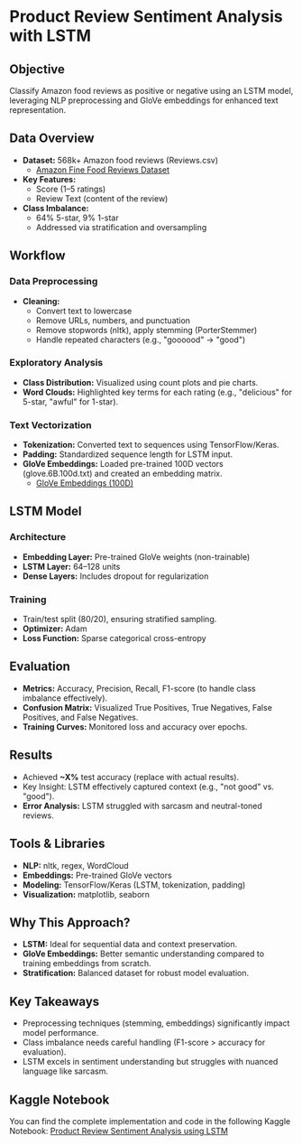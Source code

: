 # Product Review Sentiment Analysis with LSTM

## Objective
Classify Amazon food reviews as positive or negative using an LSTM model, leveraging NLP preprocessing and GloVe embeddings for enhanced text representation.

## Data Overview
- **Dataset:** 568k+ Amazon food reviews (Reviews.csv)
  - [Amazon Fine Food Reviews Dataset](https://www.kaggle.com/datasets/snap/amazon-fine-food-reviews)
- **Key Features:**
  - Score (1–5 ratings)
  - Review Text (content of the review)
- **Class Imbalance:**
  - 64% 5-star, 9% 1-star
  - Addressed via stratification and oversampling

## Workflow
### Data Preprocessing
- **Cleaning:**
  - Convert text to lowercase
  - Remove URLs, numbers, and punctuation
  - Remove stopwords (nltk), apply stemming (PorterStemmer)
  - Handle repeated characters (e.g., "goooood" → "good")

### Exploratory Analysis
- **Class Distribution:** Visualized using count plots and pie charts.
- **Word Clouds:** Highlighted key terms for each rating (e.g., "delicious" for 5-star, "awful" for 1-star).

### Text Vectorization
- **Tokenization:** Converted text to sequences using TensorFlow/Keras.
- **Padding:** Standardized sequence length for LSTM input.
- **GloVe Embeddings:** Loaded pre-trained 100D vectors (glove.6B.100d.txt) and created an embedding matrix.
  - [GloVe Embeddings (100D)](https://www.kaggle.com/datasets/danielwillgeorge/glove6b100dtxt)

## LSTM Model
### Architecture
- **Embedding Layer:** Pre-trained GloVe weights (non-trainable)
- **LSTM Layer:** 64–128 units
- **Dense Layers:** Includes dropout for regularization

### Training
- Train/test split (80/20), ensuring stratified sampling.
- **Optimizer:** Adam
- **Loss Function:** Sparse categorical cross-entropy

## Evaluation
- **Metrics:** Accuracy, Precision, Recall, F1-score (to handle class imbalance effectively).
- **Confusion Matrix:** Visualized True Positives, True Negatives, False Positives, and False Negatives.
- **Training Curves:** Monitored loss and accuracy over epochs.

## Results
- Achieved **~X%** test accuracy (replace with actual results).
- Key Insight: LSTM effectively captured context (e.g., "not good" vs. "good").
- **Error Analysis:** LSTM struggled with sarcasm and neutral-toned reviews.

## Tools & Libraries
- **NLP:** nltk, regex, WordCloud
- **Embeddings:** Pre-trained GloVe vectors
- **Modeling:** TensorFlow/Keras (LSTM, tokenization, padding)
- **Visualization:** matplotlib, seaborn

## Why This Approach?
- **LSTM:** Ideal for sequential data and context preservation.
- **GloVe Embeddings:** Better semantic understanding compared to training embeddings from scratch.
- **Stratification:** Balanced dataset for robust model evaluation.

## Key Takeaways
- Preprocessing techniques (stemming, embeddings) significantly impact model performance.
- Class imbalance needs careful handling (F1-score > accuracy for evaluation).
- LSTM excels in sentiment understanding but struggles with nuanced language like sarcasm.

## Kaggle Notebook
You can find the complete implementation and code in the following Kaggle Notebook:
[Product Review Sentiment Analysis using LSTM](https://www.kaggle.com/code/jayantkathuria/product-review-sentiment-analysis-using-lstm)
